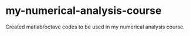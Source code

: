 # my-numerical-analysis-course
Created matlab/octave codes to be used in my numerical analysis course. 
